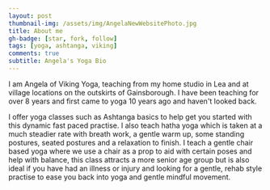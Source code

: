 ```yaml
---
layout: post
thumbnail-img: /assets/img/AngelaNewWebsitePhoto.jpg
title: About me
gh-badge: [star, fork, follow]
tags: [yoga, ashtanga, viking]
comments: true
subtitle: Angela's Yoga Bio
---
```

I am Angela of Viking Yoga, teaching from my home studio in Lea and at village locations on the outskirts of Gainsborough. I have been teaching for over 8 years and first came to yoga 10 years ago and haven't looked back.

I offer yoga classes such as Ashtanga basics to help get you started with this dynamic fast paced practise. I also teach hatha yoga which is taken at a much steadier rate with breath work, a gentle warm up, some standing postures, seated postures and a relaxation to finish. I teach a gentle chair based yoga where we use a chair as a prop to aid with certain poses and help with balance, this class attracts a more senior age group but is also ideal if you have had an illness or injury and looking for a gentle, rehab style practise to ease you back into yoga and gentle mindful movement.

